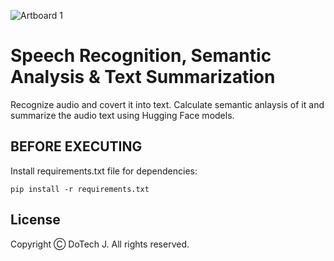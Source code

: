 ![Artboard 1](https://github.com/Estphu/JawadDev/assets/77625791/cf256300-fd98-4245-b7e0-490751ca10f3)
# Speech Recognition, Semantic Analysis & Text Summarization

Recognize audio and covert it into text. Calculate semantic anlaysis of it and summarize the audio text using Hugging Face models.   

## BEFORE EXECUTING

Install requirements.txt file for dependencies:

```
pip install -r requirements.txt
```

## License

Copyright Ⓒ DoTech J. All rights reserved.